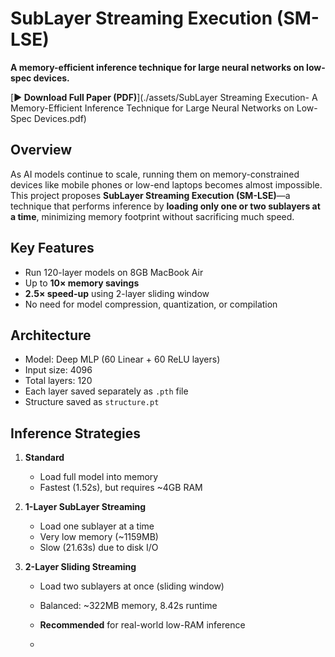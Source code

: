 # SubLayer Streaming Execution (SM-LSE)

**A memory-efficient inference technique for large neural networks on low-spec devices.**


[**▶ Download Full Paper (PDF)**](./assets/SubLayer Streaming Execution- A Memory-Efficient Inference Technique for Large Neural Networks on Low-Spec Devices.pdf)


## Overview

As AI models continue to scale, running them on memory-constrained devices like mobile phones or low-end laptops becomes almost impossible.  
This project proposes **SubLayer Streaming Execution (SM-LSE)**—a technique that performs inference by **loading only one or two sublayers at a time**, minimizing memory footprint without sacrificing much speed.

## Key Features

- Run 120-layer models on 8GB MacBook Air
- Up to **10× memory savings**
- **2.5× speed-up** using 2-layer sliding window
- No need for model compression, quantization, or compilation

## Architecture

- Model: Deep MLP (60 Linear + 60 ReLU layers)
- Input size: 4096
- Total layers: 120
- Each layer saved separately as `.pth` file
- Structure saved as `structure.pt`

## Inference Strategies

1. **Standard**
   - Load full model into memory
   - Fastest (1.52s), but requires ~4GB RAM

2. **1-Layer SubLayer Streaming**
   - Load one sublayer at a time
   - Very low memory (~1159MB)
   - Slow (21.63s) due to disk I/O

3. **2-Layer Sliding Streaming**
   - Load two sublayers at once (sliding window)
   - Balanced: ~322MB memory, 8.42s runtime
   - **Recommended** for real-world low-RAM inference
  
   - 
